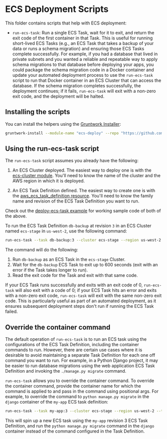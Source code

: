 # ECS Deployment Scripts

This folder contains scripts that help with ECS deployment:

* `run-ecs-task`: Run a single ECS Task, wait for it to exit, and return the exit code of the first container in that 
  Task. This is useful for running short-lived ECS Tasks (e.g., an ECS Task that takes a backup of your data or runs
  a schema migration) and ensuring those ECS Tasks complete successfully. For example, if you had a database that lived
  in private subnets and you wanted a reliable and repeatable way to apply schema migrations to that database before 
  deploying your apps, you could package the schema migration code in a Docker container and update your automated 
  deployment process to use the `run-ecs-task` script to run that Docker container in an ECS Cluster that can access 
  the database. If the schema migration completes successfully, the deployment continues; if it fails, `run-ecs-task`
  will exit with a non-zero exit code, and the deployment will be halted.





## Installing the scripts

You can install the helpers using the [Gruntwork Installer](https://github.com/gruntwork-io/gruntwork-installer):

```bash
gruntwork-install --module-name "ecs-deploy" --repo "https://github.com/gruntwork-io/terraform-aws-ecs" --tag "v0.7.0"
```





## Using the run-ecs-task script

The `run-ecs-task` script assumes you already have the following:

1. An ECS Cluster deployed. The easiest way to deploy one is with the [ecs-cluster 
   module](https://github.com/gruntwork-io/terraform-aws-ecs/tree/main/modules/ecs-cluster). You'll need to know the name
   of the cluster and the AWS region in which it is deployed. 

1. An ECS Task Definition defined. The easiest way to create one is with the [aws_ecs_task_definition 
   resource](https://www.terraform.io/docs/providers/aws/r/ecs_task_definition.html). You'll need to know the family 
   name and revision of the ECS Task Definition you want to run. 
   
Check out the [deploy-ecs-task example](/examples/deploy-ecs-task) for working sample code of both of the above.     

To run the ECS Task Definition `db-backup` at revision `3` in an ECS Cluster named `ecs-stage` in `us-west-2`, use the
following command:

```bash
run-ecs-task --task db-backup:3 --cluster ecs-stage --region us-west-2 --timeout 600
```

The command will do the following:

1. Run `db-backup` as an ECS Task in the `ecs-stage` Cluster.
1. Wait for the `db-backup` ECS Task to exit up to 600 seconds (exit with an error if the Task takes longer to run).
1. Read the exit code for the Task and exit with that same code.

If your ECS Task runs successfully and exits with an exit code of 0, `run-ecs-task` will also exit with a code of 0; if 
your ECS Task hits an error and exits with a non-zero exit code, `run-ecs-task` will exit with the same non-zero exit
code. This is particularly useful as part of an automated deployment, as it ensures subsequent deployment steps don't
run if running the ECS Task failed.

## Override the container command

The default operation of `run-ecs-task` is to run an ECS task using the
configurations of the ECS Task Definition, including the container commands to
run. However, there are certain use cases where it is desirable to avoid
maintaining a separate Task Definition for each one off command you want to
run. For example, in a Python Django project, it may be easier to run database
migrations using the web application ECS Task Definition and invoking the
`./manage.py migrate` command.

`run-ecs-task` allows you to override the container command. To override the
container command, provide the container name for which the command is applied
to and pass in the command using positional args. For example, to override
the command to `python manage.py migrate` in the `django` container of the
`my-app` ECS task definition:

```bash
run-ecs-task --task my-app:3 --cluster ecs-stage --region us-west-2 --timeout 600 --container django -- python manage.py migrate
```

This will spin up a new ECS task using the `my-app` revision 3 ECS Task
Definition, and run the `python manage.py migrate` command in the `django`
container instead of the command configured in the Task Definition.
